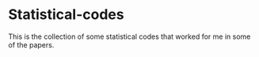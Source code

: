 # Statistical-codes
This is the collection of some statistical codes that worked for me in some of the papers.
